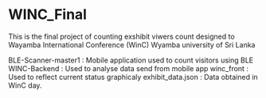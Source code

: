 # WINC_Final
This is the final project of counting exshibit viwers count designed to Wayamba International Conference (WinC) Wyamba university of Sri Lanka

BLE-Scanner-master1 : Mobile application used to count visitors using BLE
WINC-Backend : Used to analyse data send from mobile app
winc_front : Used to reflect current status graphicaly
exhibit_data.json : Data obtained in WinC day.
